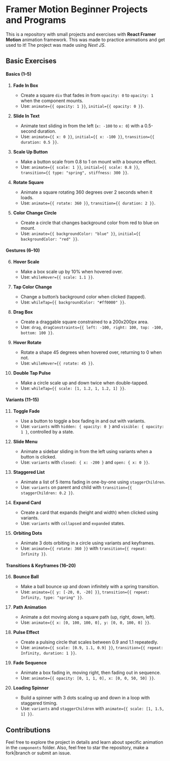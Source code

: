 # Framer Motion Beginner Projects and Programs

This is a repository with small projects and exercises with **React Framer Motion** animation framework. This was made to practice animations and get used to it! The project was made using _Next JS_.

## Basic Exercises

#### Basics (1–5)

1. **Fade In Box**

   - Create a square `div` that fades in from `opacity: 0` to `opacity: 1` when the component mounts.
   - Use: `animate={{ opacity: 1 }}`, `initial={{ opacity: 0 }}`.

2. **Slide In Text**

   - Animate text sliding in from the left (`x: -100` to `x: 0`) with a 0.5-second duration.
   - Use: `animate={{ x: 0 }}`, `initial={{ x: -100 }}`, `transition={{ duration: 0.5 }}`.

3. **Scale Up Button**

   - Make a button scale from 0.8 to 1 on mount with a bounce effect.
   - Use: `animate={{ scale: 1 }}`, `initial={{ scale: 0.8 }}`, `transition={{ type: "spring", stiffness: 300 }}`.

4. **Rotate Square**

   - Animate a square rotating 360 degrees over 2 seconds when it loads.
   - Use: `animate={{ rotate: 360 }}`, `transition={{ duration: 2 }}`.

5. **Color Change Circle**
   - Create a circle that changes background color from red to blue on mount.
   - Use: `animate={{ backgroundColor: "blue" }}`, `initial={{ backgroundColor: "red" }}`.

#### Gestures (6–10)

6. **Hover Scale**

   - Make a box scale up by 10% when hovered over.
   - Use: `whileHover={{ scale: 1.1 }}`.

7. **Tap Color Change**

   - Change a button’s background color when clicked (tapped).
   - Use: `whileTap={{ backgroundColor: "#ff0000" }}`.

8. **Drag Box**

   - Create a draggable square constrained to a 200x200px area.
   - Use: `drag`, `dragConstraints={{ left: -100, right: 100, top: -100, bottom: 100 }}`.

9. **Hover Rotate**

   - Rotate a shape 45 degrees when hovered over, returning to 0 when not.
   - Use: `whileHover={{ rotate: 45 }}`.

10. **Double Tap Pulse**
    - Make a circle scale up and down twice when double-tapped.
    - Use: `whileTap={{ scale: [1, 1.2, 1, 1.2, 1] }}`.

#### Variants (11–15)

11. **Toggle Fade**

    - Use a button to toggle a box fading in and out with variants.
    - Use: `variants` with `hidden: { opacity: 0 }` and `visible: { opacity: 1 }`, controlled by a state.

12. **Slide Menu**

    - Animate a sidebar sliding in from the left using variants when a button is clicked.
    - Use: `variants` with `closed: { x: -200 }` and `open: { x: 0 }}`.

13. **Staggered List**

    - Animate a list of 5 items fading in one-by-one using `staggerChildren`.
    - Use: `variants` on parent and child with `transition={{ staggerChildren: 0.2 }}`.

14. **Expand Card**

    - Create a card that expands (height and width) when clicked using variants.
    - Use: `variants` with `collapsed` and `expanded` states.

15. **Orbiting Dots**
    - Animate 3 dots orbiting in a circle using variants and keyframes.
    - Use: `animate={{ rotate: 360 }}` with `transition={{ repeat: Infinity }}`.

#### Transitions & Keyframes (16–20)

16. **Bounce Ball**

    - Make a ball bounce up and down infinitely with a spring transition.
    - Use: `animate={{ y: [-20, 0, -20] }}`, `transition={{ repeat: Infinity, type: "spring" }}`.

17. **Path Animation**

    - Animate a dot moving along a square path (up, right, down, left).
    - Use: `animate={{ x: [0, 100, 100, 0], y: [0, 0, 100, 0] }}`.

18. **Pulse Effect**

    - Create a pulsing circle that scales between 0.9 and 1.1 repeatedly.
    - Use: `animate={{ scale: [0.9, 1.1, 0.9] }}`, `transition={{ repeat: Infinity, duration: 1 }}`.

19. **Fade Sequence**

    - Animate a box fading in, moving right, then fading out in sequence.
    - Use: `animate={{ opacity: [0, 1, 1, 0], x: [0, 0, 50, 50] }}`.

20. **Loading Spinner**
    - Build a spinner with 3 dots scaling up and down in a loop with staggered timing.
    - Use: `variants` and `staggerChildren` with `animate={{ scale: [1, 1.5, 1] }}`.

## Contributions

Feel free to explore the project in details and learn about specific animation in the `components` folder.
Also, feel free to star the repository, make a fork|branch or submit an issue.
